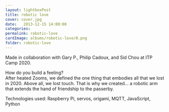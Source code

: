 ```yaml
---
layout: lightboxPost
title: robotic love
cover: cover.jpg
date:   2013-12-15 14:00:00
categories: 
permalink: robotic-love
cardImage: albums/robotic-love/0.png
folder: robotic-love
---
```


Made in collaboration with Gary P., Philip Cadoux, and Sid Chou at ITP Camp 2020.

<!--more-->

How do you build a feeling?  
After heated Zooms, we defined the one thing that embodies all that we lost in 2020. Above all, we lost touch. That is why we created... a robotic arm that extends the hand of friendship to the passerby.

Technologies used: Raspberry Pi, servos, origami, MQTT, JavaScript, Python
